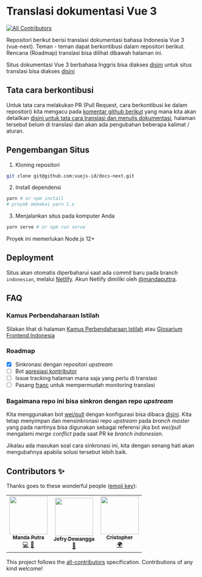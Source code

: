 # Translasi dokumentasi Vue 3
<!-- ALL-CONTRIBUTORS-BADGE:START - Do not remove or modify this section -->
[![All Contributors](https://img.shields.io/badge/all_contributors-3-orange.svg?style=flat-square)](#contributors-)
<!-- ALL-CONTRIBUTORS-BADGE:END -->

Repositori berikut berisi translasi dokumentasi bahasa Indonesia Vue 3 (vue-next). Teman - teman dapat berkontibusi dalam repositori berikut. Rencana (Roadmap) translasi bisa dilihat dibawah halaman ini.

Situs dokumentasi Vue 3 berbahasa Inggris bisa diakses [disini](https://v3.vuejs.org/) untuk situs translasi bisa diakses [disini](https://v3-vuejsid-docs.netlify.app/)

## Tata cara berkontibusi

Untuk tata cara melakukan PR (Pull Request, cara berkontibusi ke dalam repositori) kita mengacu pada [komentar github berikut](https://github.com/mazipan/buku-saku-pramuka/pull/52#issuecomment-710839756) yang mana kita akan detailkan [disini untuk tata cara translasi dan menulis dokumentasi](https://v3.vuejs.org/guide/writing-guide.html), halaman tersebut belum di translasi dan akan ada pengubahan beberapa kalimat / aturan.

## Pengembangan Situs

1. Kloning repositori

```bash
git clone git@github.com:vuejs-id/docs-next.git
```

2. Install dependensi

```bash
yarn # or npm install
# proyek memakai yarn 1.x
```

3. Menjalankan situs pada komputer Anda

```bash
yarn serve # or npm run serve
```

Proyek ini memerlukan Node.js 12+

## Deployment

Situs akan otomatis diperbaharui saat ada _commit_ baru pada branch `indonesian`, melalui [Netlify](https://www.netlify.com/). Akun Netlify dimiliki oleh [@mandaputtra](https://github.com/mandaputtra).

## FAQ

### Kamus Perbendaharaan Istilah

Silakan lihat di halaman [Kamus Perbendaharaan Istilah](https://github.com/vuejs-id/docs/blob/master/GLOSARIUM.md) atau [Glosarium Frontend Indonesia](https://github.com/frontend-id/glosarium)

### Roadmap

- [x] Sinkronasi dengan repositori _upstream_
- [ ] Bot [apresiasi kontributor](https://github.com/all-contributors/all-contributors-bot)
- [ ] Issue tracking halaman mana saja yang perlu di translasi
- [ ] Pasang [franc](https://github.com/wooorm/franc) untuk mempermudah monitoring translasi

### Bagaimana repo ini bisa sinkron dengan repo _upstream_

Kita menggunakan bot [wei/pull](https://github.com/wei/pull) dengan konfigurasi bisa dibaca [disini](https://github.com/vuejs-id/docs-next/blob/indonesian/.github/pull.yml). Kita tetap menyimpan dan mensinkronasi repo _upstream_ pada _branch master_ yang pada nantinya bisa digunakan sebagai referensi jika bot _wei/pull_ mengalami _merge conflict_ pada saat PR ke _branch indonesian_.

Jikalau ada masukan soal cara sinkronasi ini, kita dengan senang hati akan mengubahnya apabila solusi tersebut lebih baik.

## Contributors ✨

Thanks goes to these wonderful people ([emoji key](https://allcontributors.org/docs/en/emoji-key)):

<!-- ALL-CONTRIBUTORS-LIST:START - Do not remove or modify this section -->
<!-- prettier-ignore-start -->
<!-- markdownlint-disable -->
<table>
  <tr>
    <td align="center"><a href="http://mandaputtra.github.io"><img src="https://avatars1.githubusercontent.com/u/23342943?v=4" width="100px;" alt=""/><br /><sub><b>Manda Putra</b></sub></a><br /><a href="https://github.com/vuejs-id/docs-next/commits?author=mandaputtra" title="Code">💻</a> <a href="https://github.com/vuejs-id/docs-next/commits?author=mandaputtra" title="Documentation">📖</a></td>
    <td align="center"><a href="https://jefrydco.id"><img src="https://avatars0.githubusercontent.com/u/20434351?v=4" width="100px;" alt=""/><br /><sub><b>Jefry Dewangga</b></sub></a><br /><a href="https://github.com/vuejs-id/docs-next/commits?author=jefrydco" title="Documentation">📖</a></td>
    <td align="center"><a href="http://namchee.netlify.app"><img src="https://avatars1.githubusercontent.com/u/32661241?v=4" width="100px;" alt=""/><br /><sub><b>Cristopher</b></sub></a><br /><a href="#translation-Namchee" title="Translation">🌍</a></td>
  </tr>
</table>

<!-- markdownlint-enable -->
<!-- prettier-ignore-end -->
<!-- ALL-CONTRIBUTORS-LIST:END -->

This project follows the [all-contributors](https://github.com/all-contributors/all-contributors) specification. Contributions of any kind welcome!